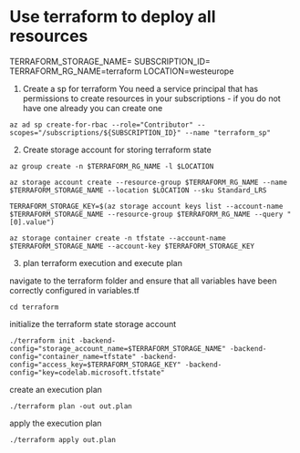 # Use terraform to deploy all resources

TERRAFORM_STORAGE_NAME=
SUBSCRIPTION_ID=
TERRAFORM_RG_NAME=terraform 
LOCATION=westeurope


1. Create a sp for terraform
You need a service principal that has permissions to create resources in your subscriptions - if you do not have one already you can create one

```
az ad sp create-for-rbac --role="Contributor" --scopes="/subscriptions/${SUBSCRIPTION_ID}" --name "terraform_sp"
```

2. Create storage account for storing terraform state

```
az group create -n $TERRAFORM_RG_NAME -l $LOCATION

az storage account create --resource-group $TERRAFORM_RG_NAME --name $TERRAFORM_STORAGE_NAME --location $LOCATION --sku Standard_LRS

TERRAFORM_STORAGE_KEY=$(az storage account keys list --account-name $TERRAFORM_STORAGE_NAME --resource-group $TERRAFORM_RG_NAME --query "[0].value")

az storage container create -n tfstate --account-name $TERRAFORM_STORAGE_NAME --account-key $TERRAFORM_STORAGE_KEY
```

3. plan terraform execution and execute plan

navigate to the terraform folder and ensure that all variables have been correctly configured in variables.tf
```
cd terraform
```

initialize the terraform state storage account
```
./terraform init -backend-config="storage_account_name=$TERRAFORM_STORAGE_NAME" -backend-config="container_name=tfstate" -backend-config="access_key=$TERRAFORM_STORAGE_KEY" -backend-config="key=codelab.microsoft.tfstate" 
```

create an execution plan
```
./terraform plan -out out.plan
```

apply the execution plan
```
./terraform apply out.plan
```